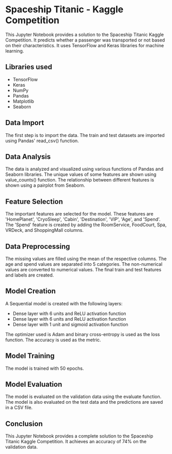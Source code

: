 # Spaceship Titanic - Kaggle Competition

This Jupyter Notebook provides a solution to the Spaceship Titanic Kaggle Competition. It predicts whether a passenger was transported or not based on their characteristics. It uses TensorFlow and Keras libraries for machine learning.

## Libraries used

- TensorFlow
- Keras
- NumPy
- Pandas
- Matplotlib
- Seaborn

## Data Import
The first step is to import the data. The train and test datasets are imported using Pandas' read_csv() function.

## Data Analysis
The data is analyzed and visualized using various functions of Pandas and Seaborn libraries. The unique values of some features are shown using value_counts() function. The relationship between different features is shown using a pairplot from Seaborn.

## Feature Selection
The important features are selected for the model. These features are 'HomePlanet', 'CryoSleep', 'Cabin', 'Destination', 'VIP', 'Age', and 'Spend'. The 'Spend' feature is created by adding the RoomService, FoodCourt, Spa, VRDeck, and ShoppingMall columns.

## Data Preprocessing
The missing values are filled using the mean of the respective columns. The age and spend values are separated into 5 categories. The non-numerical values are converted to numerical values. The final train and test features and labels are created.

## Model Creation
A Sequential model is created with the following layers:

- Dense layer with 6 units and ReLU activation function
- Dense layer with 6 units and ReLU activation function
- Dense layer with 1 unit and sigmoid activation function

The optimizer used is Adam and binary cross-entropy is used as the loss function. The accuracy is used as the metric.

## Model Training
The model is trained with 50 epochs.

## Model Evaluation
The model is evaluated on the validation data using the evaluate function. The model is also evaluated on the test data and the predictions are saved in a CSV file.

## Conclusion
This Jupyter Notebook provides a complete solution to the Spaceship Titanic Kaggle Competition. It achieves an accuracy of 74% on the validation data.
